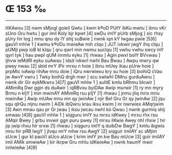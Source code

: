 # Œ 153 ‰
---
iliKAwsu ]3] nwm sMjogI goieil Qwtu ] kwm k®oD PUtY ibKu mwtu ] ibnu
vKr sUno Gru hwtu ] gur imil Koly bjr kpwt ]4] swDu imlY pUrb sMjog ]
sic rhsy pUry hir log ] mnu qnu dy lY shij suBwie ] nwnk iqn kY lwgau
pwie ]5]6] gauVI mhlw 1 ] kwmu k®oDu mwieAw mih cIqu ] JUT ivkwir
jwgY ihq cIqu ] pUMjI pwp loB kI kIqu ] qru qwrI min nwmu sucIqu ]1]
vwhu vwhu swcy mY qyrI tyk ] hau pwpI qUM inrmlu eyku ]1] rhwau ] Agin
pwxI bolY BVvwau ] ijhvw ieMdRI eyku suAwau ] idsit ivkwrI nwhI Bau Bwau
] Awpu mwry qw pwey nwau ]2] sbid mrY iPir mrxu n hoie ] ibnu mUey
ikau pUrw hoie ] prpMic ivAwip rihAw mnu doie ] iQru nwrwiexu kry su
hoie ]3] boihiQ cVau jw AwvY vwru ] Twky boihQ drgh mwr ] scu swlwhI
DMnu gurduAwru ] nwnk dir Gir eykMkwru ]4]7] gauVI mhlw 1 ] aulitE
kmlu bRhmu bIcwir ] AMimRq Dwr ggin ds duAwir ] iqRBvxu byiDAw Awip
murwir ]1] ry mn myry Brmu n kIjY ] min mwinAY AMimRq rsu pIjY ]1]
rhwau ] jnmu jIiq mrix mnu mwinAw ] Awip mUAw mnu mn qy jwinAw ]
njir BeI Gru Gr qy jwinAw ]2] jqu squ qIrQu mjnu nwim ] AiDk
ibQwru krau iksu kwim ] nr nwrwiex AMqrjwim ]3] Awn mnau qau pr
Gr jwau ] iksu jwcau nwhI ko Qwau ] nwnk gurmiq shij smwau ]4]8]
gauVI mhlw 1 ] siqguru imlY su mrxu idKwey ] mrxu rhx rsu AMqir Bwey
] grbu invwir ggn puru pwey ]1] mrxu ilKwie Awey nhI rhxw ] hir
jip jwip rhxu hir srxw ]1] rhwau ] siqguru imlY q duibDw BwgY ]
kmlu ibgwis mnu hir pRB lwgY ] jIvqu mrY mhw rsu AwgY ]2] siqguir
imilAY sc sMjim sUcw ] gur kI pauVI aUco aUcw ] krim imlY jm kw Bau
mUcw ]3] guir imilAY imil AMik smwieAw ] kir ikrpw Gru mhlu
idKwieAw ] nwnk haumY mwir imlwieAw ]4]9]
####
